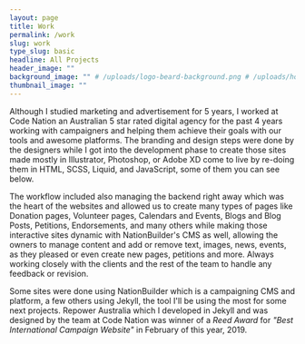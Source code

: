 ```yaml
---
layout: page
title: Work
permalink: /work
slug: work
type_slug: basic
headline: All Projects
header_image: ""
background_image: "" # /uploads/logo-beard-background.png # /uploads/home-header.jpg
thumbnail_image: ""
---
```


Although I studied marketing and advertisement for 5 years, I worked at Code Nation an Australian 5 star rated digital agency for the past 4 years working with campaigners and helping them achieve their goals with our tools and awesome platforms. The branding and design steps were done by the designers while I got into the development phase to create those sites made mostly in Illustrator, Photoshop, or Adobe XD come to live by re-doing them in HTML, SCSS, Liquid, and JavaScript, some of them you can see below.

The workflow included also managing the backend right away which was the heart of the websites and allowed us to create many types of pages like Donation pages, Volunteer pages, Calendars and Events, Blogs and Blog Posts, Petitions, Endorsements, and many others while making those interactive sites dynamic with NationBuilder's CMS as well, allowing the owners to manage content and add or remove text, images, news, events, as they pleased or even create new pages, petitions and more. Always working closely with the clients and the rest of the team to handle any feedback or revision.

Some sites were done using NationBuilder which is a campaigning CMS and platform, a few others using Jekyll, the tool I'll be using the most for some next projects. Repower Australia which I developed in Jekyll and was designed by the team at Code Nation was winner of a <i>Reed Award</i> for <i>"Best International Campaign Website"</i> in February of this year, 2019.